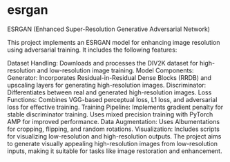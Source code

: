 # esrgan
ESRGAN (Enhanced Super-Resolution Generative Adversarial Network)

This project implements an ESRGAN model for enhancing image resolution using adversarial training. It includes the following features:

Dataset Handling: Downloads and processes the DIV2K dataset for high-resolution and low-resolution image training.
Model Components:
Generator: Incorporates Residual-in-Residual Dense Blocks (RRDB) and upscaling layers for generating high-resolution images.
Discriminator: Differentiates between real and generated high-resolution images.
Loss Functions: Combines VGG-based perceptual loss, L1 loss, and adversarial loss for effective training.
Training Pipeline:
Implements gradient penalty for stable discriminator training.
Uses mixed precision training with PyTorch AMP for improved performance.
Data Augmentation: Uses Albumentations for cropping, flipping, and random rotations.
Visualization: Includes scripts for visualizing low-resolution and high-resolution outputs.
The project aims to generate visually appealing high-resolution images from low-resolution inputs, making it suitable for tasks like image restoration and enhancement.
